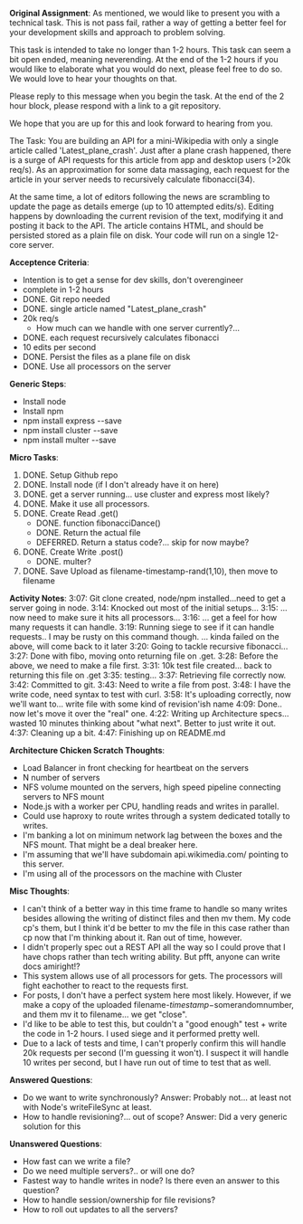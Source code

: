 <b>Original Assignment</b>:
As mentioned, we would like to present you with a technical task. This is not pass fail, rather 
a way of getting a better feel for your development skills and approach to problem solving.

This task is intended to take no longer than 1-2 hours. This task can seem a bit open ended, 
meaning neverending. At the end of the 1-2 hours if you would like to elaborate what you would do 
next, please feel free to do so. We would love to hear your thoughts on that.

Please reply to this message when you begin the task. At the end of the 2 hour block, please 
respond with a link to a git repository.

We hope that you are up for this and look forward to hearing from you.

The Task:
You are building an API for a mini-Wikipedia with only a single article called 'Latest_plane_crash'. 
Just after a plane crash happened, there is a surge of API requests for this article from app and desktop 
users (>20k req/s). As an approximation for some data massaging, each request for the article in your 
server needs to recursively calculate fibonacci(34).

At the same time, a lot of editors following the news are scrambling to update the page as details 
emerge (up to 10 attempted edits/s). Editing happens by downloading the current revision of 
the text, modifying it and posting it back to the API. The article contains HTML, and should be persisted 
stored as a plain file on disk. Your code will run on a single 12-core server.

<b>Acceptence Criteria</b>:
- Intention is to get a sense for dev skills, don't overengineer
- complete in 1-2 hours
- DONE. Git repo needed
- DONE. single article named "Latest_plane_crash"
- 20k req/s
  - How much can we handle with one server currently?... 
- DONE. each request recursively calculates fibonacci
- 10 edits per second 
- DONE. Persist the files as a plane file on disk
- DONE. Use all processors on the server

<b>Generic Steps</b>:
- Install node
- Install npm
- npm install express --save
- npm install cluster --save
- npm install multer --save

<b>Micro Tasks</b>:
1) DONE. Setup Github repo
2) DONE. Install node (if I don't already have it on here)
3) DONE. get a server running... use cluster and express most likely?
4) DONE. Make it use all processors.
5) DONE. Create Read .get()
     - DONE. function fibonacciDance()
     - DONE. Return the actual file
     - DEFERRED. Return a status code?... skip for now maybe?
6) DONE. Create Write .post()
   - DONE. multer?
7) DONE. Save Upload as filename-timestamp-rand(1,10), then move to filename

<b>Activity Notes</b>:
3:07: Git clone created, node/npm installed...need to get a server going in node.
3:14: Knocked out most of the initial setups... 
3:15: ... now need to make sure it hits all processors... 
3:16: ... get a feel for how many requests it can handle.
3:19: Running siege to see if it can handle requests.. I may be rusty on this command though.
      ... kinda failed on the above, will come back to it later
3:20: Going to tackle recursive fibonacci...
3:27: Done with fibo, moving onto returning file on .get.
3:28: Before the above, we need to make a file first.
3:31: 10k test file created... back to returning this file on .get
3:35: testing...
3:37: Retrieving file correctly now.
3:42: Committed to git.
3:43: Need to write a file from post.
3:48: I have the write code, need syntax to test with curl.
3:58: It's uploading correctly, now we'll want to... write file with some kind of revision'ish name
4:09: Done.. now let's move it over the "real" one.
4:22: Writing up Architecture specs... wasted 10 minutes thinking about "what next". Better to just write it out.
4:37: Cleaning up a bit.
4:47: Finishing up on README.md

<b>Architecture Chicken Scratch Thoughts</b>:
- Load Balancer in front checking for heartbeat on the servers
- N number of servers
- NFS volume mounted on the servers, high speed pipeline connecting servers to NFS mount
- Node.js with a worker per CPU, handling reads and writes in parallel.  
- Could use haproxy to route writes through a system dedicated totally to writes.
- I'm banking a lot on minimum network lag between the boxes and the NFS mount.  That might be a deal breaker here.
- I'm assuming that we'll have subdomain api.wikimedia.com/ pointing to this server.
- I'm using all of the processors on the machine with Cluster

<b>Misc Thoughts</b>:
- I can't think of a better way in this time frame to handle so many writes besides allowing the writing of distinct files and then mv them.  My code cp's them, but I think it'd be better to mv the file in this case rather than cp now that I'm thinking about it.  Ran out of time, however.
- I didn't properly spec out a REST API all the way so I could prove that I have chops rather than tech writing ability.  But pfft, anyone can write docs amiright!?
- This system allows use of all processors for gets.  The processors will fight eachother to react to the requests first.
- For posts, I don't have a perfect system here most likely.  However, if we make a copy of the uploaded filename-$timestamp-$somerandomnumber, and them mv it to filename... we get "close".
- I'd like to be able to test this, but couldn't a "good enough" test + write the code in 1-2 hours.  I used siege and it performed pretty well. 
- Due to a lack of tests and time, I can't properly confirm this will handle 20k requests per second (I'm guessing it won't).  I suspect it will handle 10 writes per second, but I have run out of time to test that as well.

<b>Answered Questions</b>:
- Do we want to write synchronously? Answer: Probably not... at least not with Node's writeFileSync at least.
- How to handle revisioning?... out of scope? Answer: Did a very generic solution for this

<b>Unanswered Questions</b>:
- How fast can we write a file?
- Do we need multiple servers?.. or will one do?
- Fastest way to handle writes in node?  Is there even an answer to this question?
- How to handle session/ownership for file revisions?
- How to roll out updates to all the servers?
